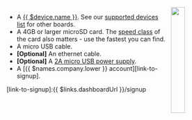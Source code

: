 <img style="float: right;padding-left: 10px;" src="/img/{{ $device.id }}/{{ $device.id }}.jpg" width="25%">

* A [{{ $device.name }}](http://www.banana-pi.org/m1p.html). See our [supported devices list][supportedDevicesList] for other boards.
* A 4GB or larger microSD card. The [speed class][sdSpeed] of the card also matters - use the fastest you can find.
* A micro USB cable.
* **[Optional]** An ethernet cable.
* **[Optional]** A [2A micro USB power supply][psu].
* A [{{ $names.company.lower }} account][link-to-signup].

[psu]:https://www.raspberrypi.org/products/raspberry-pi-universal-power-supply/
[sdSpeed]:https://en.wikipedia.org/wiki/Secure_Digital#Speed_class_rating
[supportedDevicesList]:/reference/hardware/devices/
[link-to-signup]:{{ $links.dashboardUrl }}/signup
